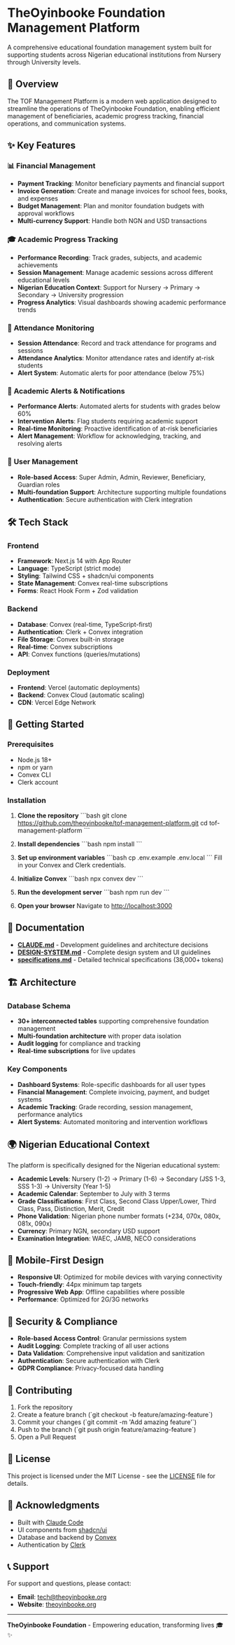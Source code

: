 # TheOyinbooke Foundation Management Platform

A comprehensive educational foundation management system built for supporting students across Nigerian educational institutions from Nursery through University levels.

## 🎯 Overview

The TOF Management Platform is a modern web application designed to streamline the operations of TheOyinbooke Foundation, enabling efficient management of beneficiaries, academic progress tracking, financial operations, and communication systems.

## ✨ Key Features

### 📊 **Financial Management**
- **Payment Tracking**: Monitor beneficiary payments and financial support
- **Invoice Generation**: Create and manage invoices for school fees, books, and expenses
- **Budget Management**: Plan and monitor foundation budgets with approval workflows
- **Multi-currency Support**: Handle both NGN and USD transactions

### 🎓 **Academic Progress Tracking**
- **Performance Recording**: Track grades, subjects, and academic achievements
- **Session Management**: Manage academic sessions across different educational levels
- **Nigerian Education Context**: Support for Nursery → Primary → Secondary → University progression
- **Progress Analytics**: Visual dashboards showing academic performance trends

### 📅 **Attendance Monitoring**
- **Session Attendance**: Record and track attendance for programs and sessions
- **Attendance Analytics**: Monitor attendance rates and identify at-risk students
- **Alert System**: Automatic alerts for poor attendance (below 75%)

### 🚨 **Academic Alerts & Notifications**
- **Performance Alerts**: Automated alerts for students with grades below 60%
- **Intervention Alerts**: Flag students requiring academic support
- **Real-time Monitoring**: Proactive identification of at-risk beneficiaries
- **Alert Management**: Workflow for acknowledging, tracking, and resolving alerts

### 👥 **User Management**
- **Role-based Access**: Super Admin, Admin, Reviewer, Beneficiary, Guardian roles
- **Multi-foundation Support**: Architecture supporting multiple foundations
- **Authentication**: Secure authentication with Clerk integration

## 🛠 Tech Stack

### Frontend
- **Framework**: Next.js 14 with App Router
- **Language**: TypeScript (strict mode)
- **Styling**: Tailwind CSS + shadcn/ui components
- **State Management**: Convex real-time subscriptions
- **Forms**: React Hook Form + Zod validation

### Backend
- **Database**: Convex (real-time, TypeScript-first)
- **Authentication**: Clerk + Convex integration
- **File Storage**: Convex built-in storage
- **Real-time**: Convex subscriptions
- **API**: Convex functions (queries/mutations)

### Deployment
- **Frontend**: Vercel (automatic deployments)
- **Backend**: Convex Cloud (automatic scaling)
- **CDN**: Vercel Edge Network

## 🚀 Getting Started

### Prerequisites
- Node.js 18+ 
- npm or yarn
- Convex CLI
- Clerk account

### Installation

1. **Clone the repository**
   \`\`\`bash
   git clone https://github.com/theoyinbooke/tof-management-platform.git
   cd tof-management-platform
   \`\`\`

2. **Install dependencies**
   \`\`\`bash
   npm install
   \`\`\`

3. **Set up environment variables**
   \`\`\`bash
   cp .env.example .env.local
   \`\`\`
   Fill in your Convex and Clerk credentials.

4. **Initialize Convex**
   \`\`\`bash
   npx convex dev
   \`\`\`

5. **Run the development server**
   \`\`\`bash
   npm run dev
   \`\`\`

6. **Open your browser**
   Navigate to [http://localhost:3000](http://localhost:3000)

## 📖 Documentation

- **[CLAUDE.md](./CLAUDE.md)** - Development guidelines and architecture decisions
- **[DESIGN-SYSTEM.md](./DESIGN-SYSTEM.md)** - Complete design system and UI guidelines
- **[specifications.md](./specifications.md)** - Detailed technical specifications (38,000+ tokens)

## 🏗 Architecture

### Database Schema
- **30+ interconnected tables** supporting comprehensive foundation management
- **Multi-foundation architecture** with proper data isolation
- **Audit logging** for compliance and tracking
- **Real-time subscriptions** for live updates

### Key Components
- **Dashboard Systems**: Role-specific dashboards for all user types
- **Financial Management**: Complete invoicing, payment, and budget systems
- **Academic Tracking**: Grade recording, session management, performance analytics
- **Alert Systems**: Automated monitoring and intervention workflows

## 🌍 Nigerian Educational Context

The platform is specifically designed for the Nigerian educational system:

- **Academic Levels**: Nursery (1-2) → Primary (1-6) → Secondary (JSS 1-3, SSS 1-3) → University (Year 1-5)
- **Academic Calendar**: September to July with 3 terms
- **Grade Classifications**: First Class, Second Class Upper/Lower, Third Class, Pass, Distinction, Merit, Credit
- **Phone Validation**: Nigerian phone number formats (+234, 070x, 080x, 081x, 090x)
- **Currency**: Primary NGN, secondary USD support
- **Examination Integration**: WAEC, JAMB, NECO considerations

## 📱 Mobile-First Design

- **Responsive UI**: Optimized for mobile devices with varying connectivity
- **Touch-friendly**: 44px minimum tap targets
- **Progressive Web App**: Offline capabilities where possible
- **Performance**: Optimized for 2G/3G networks

## 🔐 Security & Compliance

- **Role-based Access Control**: Granular permissions system
- **Audit Logging**: Complete tracking of all user actions
- **Data Validation**: Comprehensive input validation and sanitization
- **Authentication**: Secure authentication with Clerk
- **GDPR Compliance**: Privacy-focused data handling

## 🤝 Contributing

1. Fork the repository
2. Create a feature branch (\`git checkout -b feature/amazing-feature\`)
3. Commit your changes (\`git commit -m 'Add amazing feature'\`)
4. Push to the branch (\`git push origin feature/amazing-feature\`)
5. Open a Pull Request

## 📄 License

This project is licensed under the MIT License - see the [LICENSE](LICENSE) file for details.

## 🙏 Acknowledgments

- Built with [Claude Code](https://claude.ai/code)
- UI components from [shadcn/ui](https://ui.shadcn.com/)
- Database and backend by [Convex](https://convex.dev/)
- Authentication by [Clerk](https://clerk.com/)

## 📞 Support

For support and questions, please contact:
- **Email**: tech@theoyinbooke.org
- **Website**: [theoyinbooke.org](https://theoyinbooke.org)

---

**TheOyinbooke Foundation** - Empowering education, transforming lives 🎓✨
